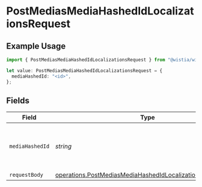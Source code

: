 # PostMediasMediaHashedIdLocalizationsRequest

## Example Usage

```typescript
import { PostMediasMediaHashedIdLocalizationsRequest } from "@wistia/wistia-api-client/models/operations";

let value: PostMediasMediaHashedIdLocalizationsRequest = {
  mediaHashedId: "<id>",
};
```

## Fields

| Field                                                                                                                                    | Type                                                                                                                                     | Required                                                                                                                                 | Description                                                                                                                              |
| ---------------------------------------------------------------------------------------------------------------------------------------- | ---------------------------------------------------------------------------------------------------------------------------------------- | ---------------------------------------------------------------------------------------------------------------------------------------- | ---------------------------------------------------------------------------------------------------------------------------------------- |
| `mediaHashedId`                                                                                                                          | *string*                                                                                                                                 | :heavy_check_mark:                                                                                                                       | The hashed ID of the media to create a localization for.                                                                                 |
| `requestBody`                                                                                                                            | [operations.PostMediasMediaHashedIdLocalizationsRequestBody](../../models/operations/postmediasmediahashedidlocalizationsrequestbody.md) | :heavy_minus_sign:                                                                                                                       | N/A                                                                                                                                      |